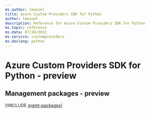```yaml
---
ms.author: lmazuel
title: Azure Custom Providers SDK for Python
author: lmazuel
description: Reference for Azure Custom Providers SDK for Python
ms.topic: reference
ms.data: 07/26/2022
ms.service: customproviders
ms.devlang: python
---
```

# Azure Custom Providers SDK for Python - preview

## Management packages - preview
[!INCLUDE [mgmt-packages](custom-providers-mgmt-index.md)]